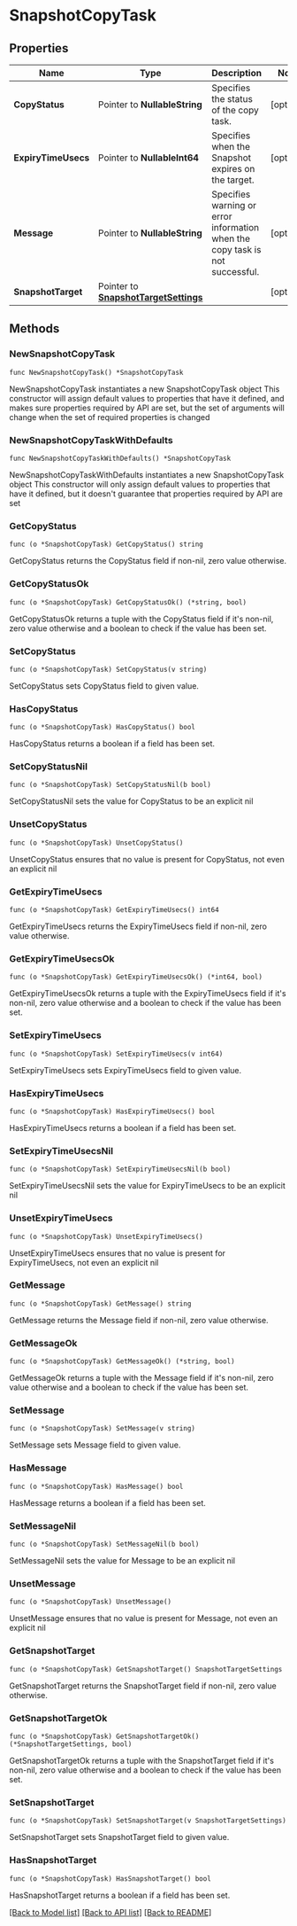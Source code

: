 # SnapshotCopyTask

## Properties

Name | Type | Description | Notes
------------ | ------------- | ------------- | -------------
**CopyStatus** | Pointer to **NullableString** | Specifies the status of the copy task. | [optional] 
**ExpiryTimeUsecs** | Pointer to **NullableInt64** | Specifies when the Snapshot expires on the target. | [optional] 
**Message** | Pointer to **NullableString** | Specifies warning or error information when the copy task is not successful. | [optional] 
**SnapshotTarget** | Pointer to [**SnapshotTargetSettings**](SnapshotTargetSettings.md) |  | [optional] 

## Methods

### NewSnapshotCopyTask

`func NewSnapshotCopyTask() *SnapshotCopyTask`

NewSnapshotCopyTask instantiates a new SnapshotCopyTask object
This constructor will assign default values to properties that have it defined,
and makes sure properties required by API are set, but the set of arguments
will change when the set of required properties is changed

### NewSnapshotCopyTaskWithDefaults

`func NewSnapshotCopyTaskWithDefaults() *SnapshotCopyTask`

NewSnapshotCopyTaskWithDefaults instantiates a new SnapshotCopyTask object
This constructor will only assign default values to properties that have it defined,
but it doesn't guarantee that properties required by API are set

### GetCopyStatus

`func (o *SnapshotCopyTask) GetCopyStatus() string`

GetCopyStatus returns the CopyStatus field if non-nil, zero value otherwise.

### GetCopyStatusOk

`func (o *SnapshotCopyTask) GetCopyStatusOk() (*string, bool)`

GetCopyStatusOk returns a tuple with the CopyStatus field if it's non-nil, zero value otherwise
and a boolean to check if the value has been set.

### SetCopyStatus

`func (o *SnapshotCopyTask) SetCopyStatus(v string)`

SetCopyStatus sets CopyStatus field to given value.

### HasCopyStatus

`func (o *SnapshotCopyTask) HasCopyStatus() bool`

HasCopyStatus returns a boolean if a field has been set.

### SetCopyStatusNil

`func (o *SnapshotCopyTask) SetCopyStatusNil(b bool)`

 SetCopyStatusNil sets the value for CopyStatus to be an explicit nil

### UnsetCopyStatus
`func (o *SnapshotCopyTask) UnsetCopyStatus()`

UnsetCopyStatus ensures that no value is present for CopyStatus, not even an explicit nil
### GetExpiryTimeUsecs

`func (o *SnapshotCopyTask) GetExpiryTimeUsecs() int64`

GetExpiryTimeUsecs returns the ExpiryTimeUsecs field if non-nil, zero value otherwise.

### GetExpiryTimeUsecsOk

`func (o *SnapshotCopyTask) GetExpiryTimeUsecsOk() (*int64, bool)`

GetExpiryTimeUsecsOk returns a tuple with the ExpiryTimeUsecs field if it's non-nil, zero value otherwise
and a boolean to check if the value has been set.

### SetExpiryTimeUsecs

`func (o *SnapshotCopyTask) SetExpiryTimeUsecs(v int64)`

SetExpiryTimeUsecs sets ExpiryTimeUsecs field to given value.

### HasExpiryTimeUsecs

`func (o *SnapshotCopyTask) HasExpiryTimeUsecs() bool`

HasExpiryTimeUsecs returns a boolean if a field has been set.

### SetExpiryTimeUsecsNil

`func (o *SnapshotCopyTask) SetExpiryTimeUsecsNil(b bool)`

 SetExpiryTimeUsecsNil sets the value for ExpiryTimeUsecs to be an explicit nil

### UnsetExpiryTimeUsecs
`func (o *SnapshotCopyTask) UnsetExpiryTimeUsecs()`

UnsetExpiryTimeUsecs ensures that no value is present for ExpiryTimeUsecs, not even an explicit nil
### GetMessage

`func (o *SnapshotCopyTask) GetMessage() string`

GetMessage returns the Message field if non-nil, zero value otherwise.

### GetMessageOk

`func (o *SnapshotCopyTask) GetMessageOk() (*string, bool)`

GetMessageOk returns a tuple with the Message field if it's non-nil, zero value otherwise
and a boolean to check if the value has been set.

### SetMessage

`func (o *SnapshotCopyTask) SetMessage(v string)`

SetMessage sets Message field to given value.

### HasMessage

`func (o *SnapshotCopyTask) HasMessage() bool`

HasMessage returns a boolean if a field has been set.

### SetMessageNil

`func (o *SnapshotCopyTask) SetMessageNil(b bool)`

 SetMessageNil sets the value for Message to be an explicit nil

### UnsetMessage
`func (o *SnapshotCopyTask) UnsetMessage()`

UnsetMessage ensures that no value is present for Message, not even an explicit nil
### GetSnapshotTarget

`func (o *SnapshotCopyTask) GetSnapshotTarget() SnapshotTargetSettings`

GetSnapshotTarget returns the SnapshotTarget field if non-nil, zero value otherwise.

### GetSnapshotTargetOk

`func (o *SnapshotCopyTask) GetSnapshotTargetOk() (*SnapshotTargetSettings, bool)`

GetSnapshotTargetOk returns a tuple with the SnapshotTarget field if it's non-nil, zero value otherwise
and a boolean to check if the value has been set.

### SetSnapshotTarget

`func (o *SnapshotCopyTask) SetSnapshotTarget(v SnapshotTargetSettings)`

SetSnapshotTarget sets SnapshotTarget field to given value.

### HasSnapshotTarget

`func (o *SnapshotCopyTask) HasSnapshotTarget() bool`

HasSnapshotTarget returns a boolean if a field has been set.


[[Back to Model list]](../README.md#documentation-for-models) [[Back to API list]](../README.md#documentation-for-api-endpoints) [[Back to README]](../README.md)


